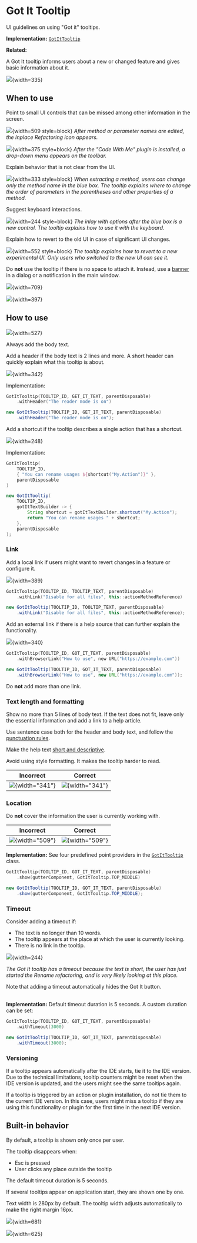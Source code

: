 <!-- Copyright 2000-2024 JetBrains s.r.o. and contributors. Use of this source code is governed by the Apache 2.0 license. -->

# Got It Tooltip

<link-summary>UI guidelines on using "Got it" tooltips.</link-summary>

<tldr>

**Implementation:** [`GotItTooltip`](%gh-ic%/platform/platform-impl/src/com/intellij/ui/GotItTooltip.kt)

**Related:** [](notifications.md#gotIt)

</tldr>

A Got It tooltip informs users about a new or changed feature and gives basic information about it.

![](01_got_it_example.png){width=335}

## When to use

Point to small UI controls that can be missed among other information in the screen.

![](02_new_feature.png){width=509 style=block}
*After method or parameter names are edited, the Inplace Refactoring icon appears.*

![](03_new_plugin.png){width=375 style=block}
*After the "Code With Me" plugin is installed, a drop-down menu appears on the toolbar.*

Explain behavior that is not clear from the UI.

![](04_explain_how_to_use.png){width=333 style=block}
*When extracting a method, users can change only the method name in the blue box. The tooltip explains where to change the order of parameters in the parentheses and other properties of a method.*

Suggest keyboard interactions.

![](05_suggest_keyboard_actions.png){width=244 style=block}
*The inlay with options after the blue box is a new control. The tooltip explains how to use it with the keyboard.*

Explain how to revert to the old UI in case of significant UI changes.

![](06_suggest_rollback.png){width=552 style=block}
*The tooltip explains how to revert to a new experimental UI. Only users who switched to the new UI can see it.*

Do **not** use the tooltip if there is no space to attach it. Instead, use a [banner](banner.md) in a dialog or a notification in the main window.

![](07_got_it_banner.png){width=709}

![](08_got_it_notification.png){width=397}

## How to use

![](09_required_and_optional_information.png){width=527}

Always add the body text.

Add a header if the body text is 2 lines and more. A short header can quickly explain what this tooltip is about.

![](10_header.png){width=342}

Implementation:

<tabs group="languages">
<tab title="Kotlin" group-key="kotlin">

```kotlin
GotItTooltip(TOOLTIP_ID, GET_IT_TEXT, parentDisposable)
    .withHeader("The reader mode is on")
```

</tab>
<tab title="Java" group-key="java">

```java
new GotItTooltip(TOOLTIP_ID, GET_IT_TEXT, parentDisposable)
    .withHeader("The reader mode is on");
```

</tab>
</tabs>

Add a shortcut if the tooltip describes a single action that has a shortcut.

![](11_shortcut.png){width=248}

Implementation:

<tabs group="languages">
<tab title="Kotlin" group-key="kotlin">

```kotlin
GotItTooltip(
    TOOLTIP_ID,
    { "You can rename usages ${shortcut("My.Action")}" },
    parentDisposable
)
```

</tab>
<tab title="Java" group-key="java">

```java
new GotItTooltip(
    TOOLTIP_ID,
    gotItTextBuilder -> {
        String shortcut = gotItTextBuilder.shortcut("My.Action");
        return "You can rename usages " + shortcut;
    },
    parentDisposable
);
```

</tab>
</tabs>

### Link

Add a local link if users might want to revert changes in a feature or configure it.

![](12_link_action.png){width=389}

<tabs group="languages">
<tab title="Kotlin" group-key="kotlin">

```kotlin
GotItTooltip(TOOLTIP_ID, TOOLTIP_TEXT, parentDisposable)
    .withLink("Disable for all files", this::actionMethodReference)
```

</tab>
<tab title="Java" group-key="java">

```java
new GotItTooltip(TOOLTIP_ID, TOOLTIP_TEXT, parentDisposable)
    .withLink("Disable for all files", this::actionMethodReference);
```

</tab>
</tabs>

Add an external link if there is a help source that can further explain the functionality.

![](13_link_help.png){width=340}

<tabs group="languages">
<tab title="Kotlin" group-key="kotlin">

```kotlin
GotItTooltip(TOOLTIP_ID, GOT_IT_TEXT, parentDisposable)
    .withBrowserLink("How to use", new URL("https://example.com"))
```

</tab>
<tab title="Java" group-key="java">

```java
new GotItTooltip(TOOLTIP_ID, GOT_IT_TEXT, parentDisposable)
    .withBrowserLink("How to use", new URL("https://example.com"));
```

</tab>
</tabs>

Do **not** add more than one link.

### Text length and formatting

Show no more than 5 lines of body text. If the text does not fit, leave only the essential information and add a link to a help article.

Use sentence case both for the header and body text, and follow the [punctuation rules](punctuation.md).

Make the help text [short and descriptive](writing_short.md).

Avoid using style formatting. It makes the tooltip harder to read.

| <format color="Red" style="bold">Incorrect</format> | <format color="Green" style="bold">Correct</format> |
|-----------------------------------------------------|-----------------------------------------------------|
| ![](14_formatting_incorrect.png){width="341"}       | ![](14_formatting_correct.png){width="341"}         |

### Location

Do **not** cover the information the user is currently working with.

| <format color="Red" style="bold">Incorrect</format> | <format color="Green" style="bold">Correct</format> |
|-----------------------------------------------------|-----------------------------------------------------|
| ![](15_location_incorrect.png){width="509"}         | ![](15_location_correct.png){width="509"}           |

**Implementation:** See four predefined point providers in the [`GotItTooltip`](%gh-ic%/platform/platform-impl/src/com/intellij/ui/GotItTooltip.kt) class.

<tabs group="languages">
<tab title="Kotlin" group-key="kotlin">

```kotlin
GotItTooltip(TOOLTIP_ID, GOT_IT_TEXT, parentDisposable)
    .show(gutterComponent, GotItTooltip.TOP_MIDDLE)
```

</tab>
<tab title="Java" group-key="java">

```java
new GotItTooltip(TOOLTIP_ID, GOT_IT_TEXT, parentDisposable)
    .show(gutterComponent, GotItTooltip.TOP_MIDDLE);
```

</tab>
</tabs>

### Timeout

Consider adding a timeout if:

* The text is no longer than 10 words.
* The tooltip appears at the place at which the user is currently looking.
* There is no link in the tooltip.

![](05_suggest_keyboard_actions.png){width=244}

*The Got It tooltip has a timeout because the text is short, the user has just started the Rename refactoring, and is very likely looking at this place.*

Note that adding a timeout automatically hides the Got It button.<br/><br/>

**Implementation:** Default timeout duration is 5 seconds. A custom duration can be set:

<tabs group="languages">
<tab title="Kotlin" group-key="kotlin">

```kotlin
GotItTooltip(TOOLTIP_ID, GOT_IT_TEXT, parentDisposable)
    .withTimeout(3000)
```

</tab>
<tab title="Java" group-key="java">

```java
new GotItTooltip(TOOLTIP_ID, GOT_IT_TEXT, parentDisposable)
    .withTimeout(3000);
```

</tab>
</tabs>

### Versioning

If a tooltip appears automatically after the IDE starts, tie it to the IDE version. Due to the technical limitations, tooltip counters might be reset when the IDE version is updated, and the users might see the same tooltips again.

If a tooltip is triggered by an action or plugin installation, do not tie them to the current IDE version. In this case, users might miss a tooltip if they are using this functionality or plugin for the first time in the next IDE version.

## Built-in behavior

By default, a tooltip is shown only once per user.

The tooltip disappears when:

* <shortcut>Esc</shortcut> is pressed
* User clicks any place outside the tooltip

The default timeout duration is 5 seconds.

If several tooltips appear on application start, they are shown one by one.

Text width is 280px by default. The tooltip width adjusts automatically to make the right margin 16px.

![](16_width_custom.png){width=681}

![](17_width_adjusted.png){width=625}
